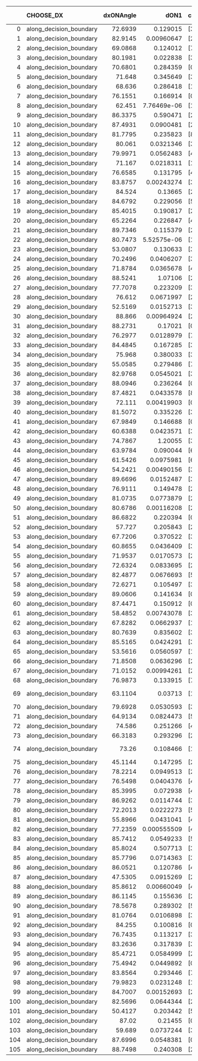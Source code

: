|     | CHOOSE_DX               |   dxONAngle |        dON1 | cIDON1   |   dON_patch_1 |   nTON |         dON |   dxOFFAngle |       dOFF1 | cIDOFF1   |   dOFF_patch_1 |   nTOFF |        dOFF | SUCCESS   |   nExp |   dual_point_id |   subpoint_time_seconds |   total_execution_time |       logp |        dOFF/dON | Vote dOFF>dON   |
|----:|:------------------------|------------:|------------:|:---------|--------------:|-------:|------------:|-------------:|------------:|:----------|---------------:|--------:|------------:|:----------|-------:|----------------:|------------------------:|-----------------------:|-----------:|----------------:|:----------------|
|   0 | along_decision_boundary |     72.6939 | 0.129015    | [3 7]    |   0.129015    |      1 | 0.129015    |      69.5386 | 0.115976    | [3 7]     |    0.115976    |       1 | 0.115976    | False     |      1 |               1 |                2.4029   |                2.77199 |  0         |     0.898935    | False           |
|   1 | along_decision_boundary |     82.9145 | 0.00960647  | [2 5]    |   0.00960647  |      1 | 0.00960647  |      87.7384 | 0.0311972   | [2 5]     |    0.0311972   |       1 | 0.0311972   | True      |      2 |               2 |                1.70123  |                4.48127 | -0.5       |     3.24752     | True            |
|   2 | along_decision_boundary |     69.0868 | 0.124012    | [7 9]    |   0.124012    |      1 | 0.124012    |      71.5278 | 0.16432     | [7 9]     |    0.16432     |       1 | 0.16432     | True      |      3 |               3 |                3.26087  |                7.75015 | -0         |     1.32503     | True            |
|   3 | along_decision_boundary |     80.1981 | 0.022838    | [3 6]    |   0.022838    |      1 | 0.022838    |      83.3014 | 0.0977308   | [3 6]     |    0.0977308   |       1 | 0.0977308   | True      |      4 |               5 |                1.46272  |                9.26493 | -0.166667  |     4.27931     | True            |
|   4 | along_decision_boundary |     70.6801 | 0.284359    | [0 7]    |   0.284359    |      1 | 0.284359    |      75.0024 | 0.06682     | [1 7]     |    0.06682     |       1 | 0.06682     | False     |      5 |              11 |                1.7721   |               15.2276  | -0.5       |     0.234985    | False           |
|   5 | along_decision_boundary |     71.648  | 0.345649    | [3 9]    |   0.345649    |      1 | 0.345649    |      59.5381 | 0.111625    | [3 9]     |    0.111625    |       1 | 0.111625    | False     |      6 |              13 |                3.79042  |               19.0607  | -0.1       |     0.322943    | False           |
|   6 | along_decision_boundary |     68.636  | 0.286418    | [1 8]    |   0.286418    |      1 | 0.286418    |      69.7542 | 0.0799387   | [1 8]     |    0.0799387   |       1 | 0.0799387   | False     |      7 |              19 |                2.85864  |               29.5947  | -0         |     0.279098    | False           |
|   7 | along_decision_boundary |     76.1551 | 0.166914    | [0 8]    |   0.166914    |      1 | 0.166914    |      81.3176 | 0.0461854   | [1 8]     |    0.0461854   |       1 | 0.0461854   | False     |      8 |              21 |                2.54027  |               34.6027  | -0.0714286 |     0.276702    | False           |
|   8 | along_decision_boundary |     62.451  | 7.76469e-06 | [1 2]    |   7.76469e-06 |      1 | 7.76469e-06 |      80.9026 | 0.0867157   | [0 2]     |    0.0867157   |       1 | 0.0867157   | True      |      9 |              23 |                1.37847  |               37.6338  | -0.25      | 11168           | True            |
|   9 | along_decision_boundary |     86.3375 | 0.590471    | [2 7]    |   0.590471    |      1 | 0.590471    |      75.3816 | 0.295434    | [2 7]     |    0.295434    |       1 | 0.295434    | False     |     10 |              25 |                4.54135  |               45.4109  | -0.0555556 |     0.500336    | False           |
|  10 | along_decision_boundary |     87.4931 | 0.0900481   | [2 5]    |   0.0900481   |      1 | 0.0900481   |      83.4585 | 0.0986788   | [2 5]     |    0.0986788   |       1 | 0.0986788   | True      |     11 |              27 |                3.23793  |               52.1154  | -0.2       |     1.09585     | True            |
|  11 | along_decision_boundary |     81.7795 | 0.235823    | [8 9]    |   0.235823    |      1 | 0.235823    |      67.86   | 0.0143552   | [8 9]     |    0.0143552   |       1 | 0.0143552   | False     |     12 |              28 |                4.0792   |               56.2036  | -0.0454545 |     0.0608729   | False           |
|  12 | along_decision_boundary |     80.061  | 0.0321346   | [3 5]    |   0.0321346   |      1 | 0.0321346   |      72.4193 | 0.268634    | [3 5]     |    0.268634    |       1 | 0.268634    | True      |     13 |              29 |                2.87074  |               59.0844  | -0.166667  |     8.35963     | True            |
|  13 | along_decision_boundary |     79.9971 | 0.0562483   | [4 8]    |   0.0562483   |      1 | 0.0562483   |      84.1022 | 0.161115    | [4 8]     |    0.161115    |       1 | 0.161115    | True      |     14 |              30 |                2.21435  |               61.3038  | -0.0384615 |     2.86436     | True            |
|  14 | along_decision_boundary |     71.167  | 0.0218311   | [1 9]    |   0.0218311   |      1 | 0.0218311   |      76.8482 | 0.508495    | [0 9]     |    0.508495    |       1 | 0.508495    | True      |     15 |              32 |                2.61093  |               63.9648  | -0         |    23.2922      | True            |
|  15 | along_decision_boundary |     76.6585 | 0.131795    | [4 8]    |   0.131795    |      1 | 0.131795    |      83.4058 | 0.565059    | [4 8]     |    0.565059    |       1 | 0.565059    | True      |     16 |              34 |                5.23797  |               71.5881  | -0.0333333 |     4.28739     | True            |
|  16 | along_decision_boundary |     83.8757 | 0.00243274  | [3 6]    |   0.00243274  |      1 | 0.00243274  |      85.4632 | 0.0621852   | [3 6]     |    0.0621852   |       1 | 0.0621852   | True      |     17 |              35 |                2.68347  |               74.2766  | -0.125     |    25.5618      | True            |
|  17 | along_decision_boundary |     84.524  | 0.13665     | [2 8]    |   0.13665     |      1 | 0.13665     |      74.1953 | 0.0790721   | [2 8]     |    0.0790721   |       1 | 0.0790721   | False     |     18 |              37 |                1.75795  |               80.6527  | -0.264706  |     0.578645    | False           |
|  18 | along_decision_boundary |     84.6792 | 0.229056    | [5 6]    |   0.229056    |      1 | 0.229056    |      76.0417 | 0.158201    | [5 6]     |    0.158201    |       1 | 0.158201    | False     |     19 |              39 |                3.01964  |               85.2943  | -0.111111  |     0.690666    | False           |
|  19 | along_decision_boundary |     85.4015 | 0.190817    | [2 4]    |   0.190817    |      1 | 0.190817    |      83.1316 | 0.0123262   | [2 4]     |    0.0123262   |       1 | 0.0123262   | False     |     20 |              41 |                2.03968  |               89.6235  | -0.0263158 |     0.0645972   | False           |
|  20 | along_decision_boundary |     65.2264 | 0.226847    | [4 7]    |   0.226847    |      1 | 0.226847    |      52.9118 | 0.291102    | [4 7]     |    0.291102    |       1 | 0.291102    | True      |     21 |              42 |                2.60845  |               92.241   | -0         |     1.28326     | True            |
|  21 | along_decision_boundary |     89.7346 | 0.115379    | [2 7]    |   0.115379    |      1 | 0.115379    |      73.9839 | 0.0650264   | [2 7]     |    0.0650264   |       1 | 0.0650264   | False     |     22 |              49 |                2.21844  |              102.823   | -0.0238095 |     0.563589    | False           |
|  22 | along_decision_boundary |     80.7473 | 5.52575e-06 | [1 4]    |   5.52575e-06 |      1 | 5.52575e-06 |      74.8722 | 0.263884    | [0 4]     |    0.263884    |       1 | 0.263884    | True      |     23 |              50 |                2.78425  |              105.616   | -0         | 47755.3         | True            |
|  23 | along_decision_boundary |     53.0807 | 0.130633    | [3 7]    |   0.130633    |      1 | 0.130633    |      68.3163 | 0.24968     | [3 7]     |    0.24968     |       1 | 0.24968     | True      |     24 |              51 |                6.11226  |              111.737   | -0.0217391 |     1.91131     | True            |
|  24 | along_decision_boundary |     70.2496 | 0.0406207   | [3 7]    |   0.0406207   |      1 | 0.0406207   |      83.5872 | 0.0444914   | [3 7]     |    0.0444914   |       1 | 0.0444914   | True      |     25 |              56 |                2.43825  |              114.353   | -0.0833333 |     1.09529     | True            |
|  25 | along_decision_boundary |     71.8784 | 0.0365678   | [4 8]    |   0.0365678   |      1 | 0.0365678   |      65.5342 | 0.0761313   | [4 8]     |    0.0761313   |       1 | 0.0761313   | True      |     26 |              58 |                1.88775  |              116.295   | -0.18      |     2.08192     | True            |
|  26 | along_decision_boundary |     88.5241 | 1.07106     | [2 3]    |   1.07106     |      1 | 1.07106     |      59.1947 | 0.0459484   | [2 3]     |    0.0459484   |       1 | 0.0459484   | False     |     27 |              59 |                3.64626  |              119.952   | -0.307692  |     0.0429      | False           |
|  27 | along_decision_boundary |     77.7078 | 0.223209    | [3 9]    |   0.223209    |      1 | 0.223209    |      71.2326 | 0.0256466   | [3 9]     |    0.0256466   |       1 | 0.0256466   | False     |     28 |              60 |                3.81969  |              123.781   | -0.166667  |     0.1149      | False           |
|  28 | along_decision_boundary |     76.612  | 0.0671997   | [2 6]    |   0.0671997   |      1 | 0.0671997   |      70.7684 | 0.156228    | [2 6]     |    0.156228    |       1 | 0.156228    | True      |     29 |              61 |                2.5728   |              126.361   | -0.0714286 |     2.32483     | True            |
|  29 | along_decision_boundary |     52.5169 | 0.0152713   | [3 5]    |   0.0152713   |      1 | 0.0152713   |      52.8812 | 0.00812519  | [3 5]     |    0.00812519  |       1 | 0.00812519  | False     |     30 |              65 |                1.14915  |              131.332   | -0.155172  |     0.532055    | False           |
|  30 | along_decision_boundary |     88.866  | 0.00964924  | [2 5]    |   0.00964924  |      1 | 0.00964924  |      84.8116 | 0.020507    | [2 5]     |    0.020507    |       1 | 0.020507    | True      |     31 |              67 |                1.35216  |              132.75    | -0.0666667 |     2.12524     | True            |
|  31 | along_decision_boundary |     88.2731 | 0.17021     | [0 9]    |   0.17021     |      1 | 0.17021     |      86.033  | 0.00219472  | [1 9]     |    0.00219472  |       1 | 0.00219472  | False     |     32 |              69 |                1.2195   |              137.962   | -0.145161  |     0.0128942   | False           |
|  32 | along_decision_boundary |     76.2977 | 0.0128979   | [7 9]    |   0.0128979   |      1 | 0.0128979   |      78.1507 | 0.0137454   | [7 9]     |    0.0137454   |       1 | 0.0137454   | True      |     33 |              70 |                1.35389  |              139.321   | -0.0625    |     1.06571     | True            |
|  33 | along_decision_boundary |     84.4845 | 0.167285    | [3 5]    |   0.167285    |      1 | 0.167285    |      79.3889 | 0.273649    | [3 5]     |    0.273649    |       1 | 0.273649    | True      |     34 |              71 |                2.65465  |              141.983   | -0.136364  |     1.63582     | True            |
|  34 | along_decision_boundary |     75.968  | 0.380033    | [3 5]    |   0.380033    |      1 | 0.380033    |      82.7034 | 0.245882    | [3 5]     |    0.245882    |       1 | 0.245882    | False     |     35 |              73 |                2.74907  |              144.771   | -0.235294  |     0.647001    | False           |
|  35 | along_decision_boundary |     55.0585 | 0.279486    | [7 9]    |   0.279486    |      1 | 0.279486    |      61.8243 | 0.00249985  | [7 9]     |    0.00249985  |       1 | 0.00249985  | False     |     36 |              78 |                1.42553  |              146.41    | -0.128571  |     0.00894447  | False           |
|  36 | along_decision_boundary |     82.9768 | 0.0545021   | [3 5]    |   0.0545021   |      1 | 0.0545021   |      70.889  | 0.11983     | [3 5]     |    0.11983     |       1 | 0.11983     | True      |     37 |              80 |                2.9092   |              149.389   | -0.0555556 |     2.19863     | True            |
|  37 | along_decision_boundary |     88.0946 | 0.236264    | [0 1]    |   0.236264    |      1 | 0.236264    |      70.6006 | 0.118271    | [0 1]     |    0.118271    |       1 | 0.118271    | False     |     38 |              81 |                2.97322  |              152.37    | -0.121622  |     0.500588    | False           |
|  38 | along_decision_boundary |     87.4821 | 0.0433578   | [8 9]    |   0.0433578   |      1 | 0.0433578   |      85.3688 | 0.120578    | [8 9]     |    0.120578    |       1 | 0.120578    | True      |     39 |              82 |                2.66331  |              155.043   | -0.0526316 |     2.78101     | True            |
|  39 | along_decision_boundary |     72.111  | 0.00419903  | [0 1]    |   0.00419903  |      1 | 0.00419903  |      62.5519 | 0.290656    | [0 1]     |    0.290656    |       1 | 0.290656    | True      |     40 |              83 |                3.23829  |              158.293   | -0.115385  |    69.2198      | True            |
|  40 | along_decision_boundary |     81.5072 | 0.335226    | [3 5]    |   0.335226    |      1 | 0.335226    |      68.2366 | 0.0128787   | [3 5]     |    0.0128787   |       1 | 0.0128787   | False     |     41 |              84 |                3.16278  |              161.466   | -0.2       |     0.0384181   | False           |
|  41 | along_decision_boundary |     67.9849 | 0.146688    | [0 1]    |   0.146688    |      1 | 0.146688    |      71.2877 | 0.930481    | [0 1]     |    0.930481    |       1 | 0.930481    | True      |     42 |              87 |                2.67813  |              164.249   | -0.109756  |     6.34328     | True            |
|  42 | along_decision_boundary |     60.6388 | 0.0423571   | [3 5]    |   0.0423571   |      1 | 0.0423571   |      57.9264 | 0.215387    | [3 5]     |    0.215387    |       1 | 0.215387    | True      |     43 |              91 |                2.07016  |              170.089   | -0.190476  |     5.08503     | True            |
|  43 | along_decision_boundary |     74.7867 | 1.20055     | [3 5]    |   1.20055     |      1 | 1.20055     |      66.5292 | 0.488857    | [3 5]     |    0.488857    |       1 | 0.488857    | False     |     44 |              94 |                8.27272  |              178.479   | -0.290698  |     0.407193    | False           |
|  44 | along_decision_boundary |     63.9784 | 0.090044    | [6 7]    |   0.090044    |      1 | 0.090044    |      74.5818 | 0.0339643   | [6 7]     |    0.0339643   |       1 | 0.0339643   | False     |     45 |             103 |                1.63647  |              184.678   | -0.181818  |     0.377196    | False           |
|  45 | along_decision_boundary |     61.5426 | 0.0975981   | [6 7]    |   0.0975981   |      1 | 0.0975981   |      72.7841 | 0.0567012   | [6 7]     |    0.0567012   |       1 | 0.0567012   | False     |     46 |             104 |                2.11622  |              186.8     | -0.1       |     0.580966    | False           |
|  46 | along_decision_boundary |     54.2421 | 0.00490156  | [3 5]    |   0.00490156  |      1 | 0.00490156  |      59.5515 | 0.0369159   | [3 5]     |    0.0369159   |       1 | 0.0369159   | True      |     47 |             105 |                1.51652  |              188.322   | -0.0434783 |     7.53147     | True            |
|  47 | along_decision_boundary |     89.6696 | 0.0152487   | [3 7]    |   0.0152487   |      1 | 0.0152487   |      78.4564 | 0.204544    | [3 7]     |    0.204544    |       1 | 0.204544    | True      |     48 |             108 |                1.84391  |              190.293   | -0.0957447 |    13.4139      | True            |
|  48 | along_decision_boundary |     76.9111 | 0.149478    | [2 4]    |   0.149478    |      1 | 0.149478    |      84.7108 | 0.270663    | [2 4]     |    0.270663    |       1 | 0.270663    | True      |     49 |             109 |                2.14097  |              192.439   | -0.166667  |     1.81072     | True            |
|  49 | along_decision_boundary |     81.0735 | 0.0773879   | [2 4]    |   0.0773879   |      1 | 0.0773879   |      86.3649 | 0.462899    | [2 4]     |    0.462899    |       1 | 0.462899    | True      |     50 |             110 |                2.20642  |              194.654   | -0.255102  |     5.98154     | True            |
|  50 | along_decision_boundary |     80.6786 | 0.00116208  | [2 4]    |   0.00116208  |      1 | 0.00116208  |      68.3835 | 0.637944    | [2 4]     |    0.637944    |       1 | 0.637944    | True      |     51 |             111 |                1.86294  |              196.524   | -0.36      |   548.968       | True            |
|  51 | along_decision_boundary |     86.6822 | 0.220394    | [0 7]    |   0.220394    |      1 | 0.220394    |      87.0946 | 0.0683282   | [1 7]     |    0.0683282   |       1 | 0.0683282   | False     |     52 |             118 |                2.52058  |              208.405   | -0.480392  |     0.310028    | False           |
|  52 | along_decision_boundary |     57.727  | 0.205843    | [2 7]    |   0.205843    |      1 | 0.205843    |      75.6988 | 0.275691    | [2 7]     |    0.275691    |       1 | 0.275691    | True      |     53 |             119 |                4.00121  |              212.414   | -0.346154  |     1.33933     | True            |
|  53 | along_decision_boundary |     67.7206 | 0.370522    | [3 5]    |   0.370522    |      1 | 0.370522    |      70.5781 | 0.0337513   | [3 5]     |    0.0337513   |       1 | 0.0337513   | False     |     54 |             121 |                4.996    |              217.476   | -0.462264  |     0.0910911   | False           |
|  54 | along_decision_boundary |     60.8655 | 0.0436409   | [3 9]    |   0.0436409   |      1 | 0.0436409   |      62.4357 | 0.235538    | [3 9]     |    0.235538    |       1 | 0.235538    | True      |     55 |             124 |                1.22411  |              221.814   | -0.333333  |     5.39719     | True            |
|  55 | along_decision_boundary |     71.9537 | 0.0170573   | [2 7]    |   0.0170573   |      1 | 0.0170573   |      89.3228 | 0.166828    | [2 7]     |    0.166828    |       1 | 0.166828    | True      |     56 |             126 |                1.12249  |              223.007   | -0.445455  |     9.78041     | True            |
|  56 | along_decision_boundary |     72.6324 | 0.0833695   | [2 4]    |   0.0833695   |      1 | 0.0833695   |      81.0851 | 0.0652439   | [2 4]     |    0.0652439   |       1 | 0.0652439   | False     |     57 |             128 |                1.78034  |              224.844   | -0.571429  |     0.782586    | False           |
|  57 | along_decision_boundary |     82.4877 | 0.0676693   | [5 7]    |   0.0676693   |      1 | 0.0676693   |      86.7187 | 0.13363     | [5 7]     |    0.13363     |       1 | 0.13363     | True      |     58 |             130 |                2.76631  |              232.255   | -0.429825  |     1.97475     | True            |
|  58 | along_decision_boundary |     72.6271 | 0.105497    | [3 7]    |   0.105497    |      1 | 0.105497    |      86.3384 | 0.3436      | [3 7]     |    0.3436      |       1 | 0.3436      | True      |     59 |             132 |                3.74539  |              238.963   | -0.551724  |     3.25696     | True            |
|  59 | along_decision_boundary |     89.0606 | 0.141634    | [0 9]    |   0.141634    |      1 | 0.141634    |      66.1575 | 0.00481341  | [1 9]     |    0.00481341  |       1 | 0.00481341  | False     |     60 |             133 |                3.29543  |              242.268   | -0.686441  |     0.0339848   | False           |
|  60 | along_decision_boundary |     87.4471 | 0.150912    | [0 1]    |   0.150912    |      1 | 0.150912    |      70.7993 | 0.332913    | [0 1]     |    0.332913    |       1 | 0.332913    | True      |     61 |             135 |                5.07706  |              249.151   | -0.533333  |     2.20602     | True            |
|  61 | along_decision_boundary |     58.4852 | 0.00743078  | [3 5]    |   0.00743078  |      1 | 0.00743078  |      54.3721 | 0.00903301  | [3 5]     |    0.00903301  |       1 | 0.00903301  | True      |     62 |             136 |                1.17538  |              250.336   | -0.663934  |     1.21562     | True            |
|  62 | along_decision_boundary |     67.8282 | 0.0662937   | [1 7]    |   0.0662937   |      1 | 0.0662937   |      62.9092 | 0.0103955   | [0 7]     |    0.0103955   |       1 | 0.0103955   | False     |     63 |             137 |                1.78382  |              252.127   | -0.806452  |     0.15681     | False           |
|  63 | along_decision_boundary |     80.7639 | 0.835602    | [3 6]    |   0.835602    |      1 | 0.835602    |      59.1838 | 0.0342709   | [3 6]     |    0.0342709   |       1 | 0.0342709   | False     |     64 |             138 |                6.30872  |              258.444   | -0.642857  |     0.0410134   | False           |
|  64 | along_decision_boundary |     85.5165 | 0.0424291   | [3 5]    |   0.0424291   |      1 | 0.0424291   |      85.2248 | 0.164901    | [3 5]     |    0.164901    |       1 | 0.164901    | True      |     65 |             140 |                1.71706  |              260.198   | -0.5       |     3.88651     | True            |
|  65 | along_decision_boundary |     53.5616 | 0.0560597   | [1 9]    |   0.0560597   |      1 | 0.0560597   |      88.9144 | 0.272181    | [0 9]     |    0.272181    |       1 | 0.272181    | True      |     66 |             144 |                3.08076  |              270.094   | -0.623077  |     4.85521     | True            |
|  66 | along_decision_boundary |     71.8508 | 0.0636296   | [2 4]    |   0.0636296   |      1 | 0.0636296   |      64.2617 | 0.00745076  | [2 4]     |    0.00745076  |       1 | 0.00745076  | False     |     67 |             145 |                2.13247  |              272.232   | -0.757576  |     0.117096    | False           |
|  67 | along_decision_boundary |     71.0152 | 0.00994261  | [2 7]    |   0.00994261  |      1 | 0.00994261  |      80.8675 | 0.0203198   | [2 7]     |    0.0203198   |       1 | 0.0203198   | True      |     68 |             146 |                1.26111  |              273.498   | -0.604478  |     2.04371     | True            |
|  68 | along_decision_boundary |     76.9873 | 0.133915    | [7 8]    |   0.133915    |      1 | 0.133915    |      82.9621 | 0.314344    | [7 8]     |    0.314344    |       1 | 0.314344    | True      |     69 |             148 |                4.39503  |              283.665   | -0.735294  |     2.34734     | True            |
|  69 | along_decision_boundary |     63.1104 | 0.03713     | [1 8]    |   0.03713     |      1 | 0.03713     |      80.7313 | 4.33723e-06 | [0 8]     |    4.33723e-06 |       1 | 4.33723e-06 | False     |     70 |             152 |                1.20045  |              289.825   | -0.876812  |     0.000116812 | False           |
|  70 | along_decision_boundary |     79.6928 | 0.0530593   | [3 8]    |   0.0530593   |      1 | 0.0530593   |      84.9058 | 0.21412     | [3 8]     |    0.21412     |       1 | 0.21412     | True      |     71 |             153 |                3.33388  |              293.165   | -0.714286  |     4.03547     | True            |
|  71 | along_decision_boundary |     64.9134 | 0.0824473   | [5 7]    |   0.0824473   |      1 | 0.0824473   |      76.6375 | 0.0424343   | [5 7]     |    0.0424343   |       1 | 0.0424343   | False     |     72 |             156 |                2.12696  |              299.173   | -0.852113  |     0.514684    | False           |
|  72 | along_decision_boundary |     74.586  | 0.251266    | [4 7]    |   0.251266    |      1 | 0.251266    |      76.3323 | 0.0846727   | [4 7]     |    0.0846727   |       1 | 0.0846727   | False     |     73 |             157 |                3.72365  |              302.903   | -0.694444  |     0.336985    | False           |
|  73 | along_decision_boundary |     66.3183 | 0.293296    | [2 7]    |   0.293296    |      1 | 0.293296    |      56.5777 | 0.314555    | [2 7]     |    0.314555    |       1 | 0.314555    | True      |     74 |             159 |                3.76092  |              306.712   | -0.554795  |     1.07248     | True            |
|  74 | along_decision_boundary |     73.26   | 0.108466    | [1 8]    |   0.108466    |      1 | 0.108466    |      74.02   | 5.64335e-06 | [1 8]     |    5.64335e-06 |       1 | 5.64335e-06 | False     |     75 |             162 |                1.32812  |              308.138   | -0.675676  |     5.20285e-05 | False           |
|  75 | along_decision_boundary |     45.1144 | 0.147295    | [2 8]    |   0.147295    |      1 | 0.147295    |      53.7708 | 0.0869385   | [2 8]     |    0.0869385   |       1 | 0.0869385   | False     |     76 |             164 |                2.23628  |              310.415   | -0.54      |     0.590234    | False           |
|  76 | along_decision_boundary |     78.2214 | 0.0949513   | [2 4]    |   0.0949513   |      1 | 0.0949513   |      81.9566 | 0.0995015   | [2 4]     |    0.0995015   |       1 | 0.0995015   | True      |     77 |             165 |                2.35155  |              312.775   | -0.421053  |     1.04792     | True            |
|  77 | along_decision_boundary |     76.5498 | 0.0404376   | [4 5]    |   0.0404376   |      1 | 0.0404376   |      72.7265 | 0.0510461   | [4 5]     |    0.0510461   |       1 | 0.0510461   | True      |     78 |             166 |                1.38217  |              314.163   | -0.525974  |     1.26234     | True            |
|  78 | along_decision_boundary |     85.3995 | 0.072938    | [4 5]    |   0.072938    |      1 | 0.072938    |      81.4648 | 0.0542434   | [4 5]     |    0.0542434   |       1 | 0.0542434   | False     |     79 |             167 |                1.58006  |              315.748   | -0.641026  |     0.743693    | False           |
|  79 | along_decision_boundary |     86.9262 | 0.0114744   | [3 9]    |   0.0114744   |      1 | 0.0114744   |      80.6108 | 0.11295     | [3 9]     |    0.11295     |       1 | 0.11295     | True      |     80 |             169 |                1.47789  |              322.183   | -0.512658  |     9.84366     | True            |
|  80 | along_decision_boundary |     72.2013 | 0.0222273   | [5 9]    |   0.0222273   |      1 | 0.0222273   |      68.9308 | 0.0861811   | [5 9]     |    0.0861811   |       1 | 0.0861811   | True      |     81 |             171 |                3.21128  |              327.286   | -0.625     |     3.87726     | True            |
|  81 | along_decision_boundary |     55.8966 | 0.0431041   | [4 5]    |   0.0431041   |      1 | 0.0431041   |      49.8577 | 0.0445063   | [4 5]     |    0.0445063   |       1 | 0.0445063   | True      |     82 |             173 |                1.94341  |              331.154   | -0.746914  |     1.03253     | True            |
|  82 | along_decision_boundary |     77.2359 | 0.000555509 | [4 8]    |   0.000555509 |      1 | 0.000555509 |      72.0873 | 0.0116331   | [4 8]     |    0.0116331   |       1 | 0.0116331   | True      |     83 |             177 |                0.964651 |              335.103   | -0.878049  |    20.9413      | True            |
|  83 | along_decision_boundary |     85.7412 | 0.0549233   | [5 7]    |   0.0549233   |      1 | 0.0549233   |      71.8205 | 0.327087    | [5 7]     |    0.327087    |       1 | 0.327087    | True      |     84 |             178 |                2.7084   |              337.819   | -1.01807   |     5.95535     | True            |
|  84 | along_decision_boundary |     85.8024 | 0.507713    | [3 5]    |   0.507713    |      1 | 0.507713    |      69.2761 | 0.00970988  | [3 5]     |    0.00970988  |       1 | 0.00970988  | False     |     85 |             181 |                3.349    |              341.298   | -1.16667   |     0.0191247   | False           |
|  85 | along_decision_boundary |     85.7796 | 0.0714363   | [3 5]    |   0.0714363   |      1 | 0.0714363   |      88.0796 | 0.32514     | [3 5]     |    0.32514     |       1 | 0.32514     | True      |     86 |             183 |                3.17445  |              348.531   | -0.994118  |     4.55147     | True            |
|  86 | along_decision_boundary |     86.0521 | 0.120786    | [4 7]    |   0.120786    |      1 | 0.120786    |      83.5342 | 0.380657    | [4 7]     |    0.380657    |       1 | 0.380657    | True      |     87 |             185 |                2.73182  |              351.33    | -1.13953   |     3.15151     | True            |
|  87 | along_decision_boundary |     47.5305 | 0.0915269   | [2 4]    |   0.0915269   |      1 | 0.0915269   |      61.6335 | 0.0570281   | [2 4]     |    0.0570281   |       1 | 0.0570281   | False     |     88 |             186 |                1.49113  |              352.829   | -1.2931    |     0.623075    | False           |
|  88 | along_decision_boundary |     85.8612 | 0.00660049  | [4 8]    |   0.00660049  |      1 | 0.00660049  |      89.1912 | 0.0501019   | [4 8]     |    0.0501019   |       1 | 0.0501019   | True      |     89 |             187 |                1.00314  |              353.84    | -1.11364   |     7.59063     | True            |
|  89 | along_decision_boundary |     86.1145 | 0.155636    | [2 3]    |   0.155636    |      1 | 0.155636    |      74.7294 | 0.467778    | [2 3]     |    0.467778    |       1 | 0.467778    | True      |     90 |             189 |                4.17196  |              358.075   | -1.26404   |     3.00558     | True            |
|  90 | along_decision_boundary |     78.5678 | 0.289302    | [5 7]    |   0.289302    |      1 | 0.289302    |      68.5974 | 0.0636693   | [5 7]     |    0.0636693   |       1 | 0.0636693   | False     |     91 |             190 |                4.58926  |              362.672   | -1.42222   |     0.220079    | False           |
|  91 | along_decision_boundary |     81.0764 | 0.0106898   | [3 6]    |   0.0106898   |      1 | 0.0106898   |      82.0656 | 0.0770885   | [3 6]     |    0.0770885   |       1 | 0.0770885   | True      |     92 |             194 |                0.988343 |              373.803   | -1.23626   |     7.21138     | True            |
|  92 | along_decision_boundary |     84.255  | 0.100816    | [0 8]    |   0.100816    |      1 | 0.100816    |      65.0127 | 0.288719    | [1 8]     |    0.288719    |       1 | 0.288719    | True      |     93 |             195 |                3.16981  |              376.981   | -1.3913    |     2.86383     | True            |
|  93 | along_decision_boundary |     76.7435 | 0.113217    | [3 5]    |   0.113217    |      1 | 0.113217    |      87.8031 | 0.0490319   | [3 5]     |    0.0490319   |       1 | 0.0490319   | False     |     94 |             196 |                2.21672  |              379.207   | -1.55376   |     0.433079    | False           |
|  94 | along_decision_boundary |     83.2636 | 0.317839    | [3 5]    |   0.317839    |      1 | 0.317839    |      81.0168 | 0.116038    | [3 5]     |    0.116038    |       1 | 0.116038    | False     |     95 |             198 |                4.46184  |              383.709   | -1.3617    |     0.365085    | False           |
|  95 | along_decision_boundary |     85.4721 | 0.0584999   | [2 7]    |   0.0584999   |      1 | 0.0584999   |      85.6142 | 0.0154897   | [2 7]     |    0.0154897   |       1 | 0.0154897   | False     |     96 |             199 |                1.80869  |              385.524   | -1.18421   |     0.264782    | False           |
|  96 | along_decision_boundary |     75.4942 | 0.0449892   | [0 1]    |   0.0449892   |      1 | 0.0449892   |      79.95   | 0.0537716   | [0 1]     |    0.0537716   |       1 | 0.0537716   | True      |     97 |             201 |                1.31562  |              394.341   | -1.02083   |     1.19521     | True            |
|  97 | along_decision_boundary |     83.8564 | 0.293446    | [7 9]    |   0.293446    |      1 | 0.293446    |      85.9295 | 0.154749    | [7 9]     |    0.154749    |       1 | 0.154749    | False     |     98 |             202 |                2.46025  |              396.806   | -1.15979   |     0.527351    | False           |
|  98 | along_decision_boundary |     79.9823 | 0.0231248   | [1 8]    |   0.0231248   |      1 | 0.0231248   |      78.1966 | 0.0308194   | [0 8]     |    0.0308194   |       1 | 0.0308194   | True      |     99 |             203 |                1.17516  |              397.989   | -1         |     1.33274     | True            |
|  99 | along_decision_boundary |     84.7007 | 0.00152693  | [2 7]    |   0.00152693  |      1 | 0.00152693  |      86.0172 | 0.280042    | [2 7]     |    0.280042    |       1 | 0.280042    | True      |    100 |             209 |                2.16844  |              407.191   | -1.13636   |   183.402       | True            |
| 100 | along_decision_boundary |     82.5696 | 0.0644344   | [2 5]    |   0.0644344   |      1 | 0.0644344   |      78.7676 | 0.0543977   | [2 5]     |    0.0543977   |       1 | 0.0543977   | False     |    101 |             212 |                2.1698   |              409.444   | -1.28      |     0.844234    | False           |
| 101 | along_decision_boundary |     50.4127 | 0.203442    | [5 6]    |   0.203442    |      1 | 0.203442    |      58.564  | 0.0132844   | [5 6]     |    0.0132844   |       1 | 0.0132844   | False     |    102 |             213 |                3.47055  |              412.92    | -1.11386   |     0.0652981   | False           |
| 102 | along_decision_boundary |     87.02   | 0.21455     | [0 1]    |   0.21455     |      1 | 0.21455     |      77.765  | 0.00240666  | [0 1]     |    0.00240666  |       1 | 0.00240666  | False     |    103 |             219 |                1.88585  |              420.122   | -0.960784  |     0.0112172   | False           |
| 103 | along_decision_boundary |     59.689  | 0.0737244   | [3 6]    |   0.0737244   |      1 | 0.0737244   |      65.1635 | 0.02662     | [3 6]     |    0.02662     |       1 | 0.02662     | False     |    104 |             221 |                1.68171  |              421.884   | -0.820388  |     0.361074    | False           |
| 104 | along_decision_boundary |     87.6996 | 0.0548381   | [0 2]    |   0.0548381   |      1 | 0.0548381   |      89.9374 | 0.478032    | [0 2]     |    0.478032    |       1 | 0.478032    | True      |    105 |             222 |                1.89227  |              423.786   | -0.692308  |     8.71715     | True            |
| 105 | along_decision_boundary |     88.7498 | 0.240308    | [2 3]    |   0.240308    |      1 | 0.240308    |      72.5971 | 0.0014789   | [2 3]     |    0.0014789   |       1 | 0.0014789   | False     |    106 |             225 |                1.62348  |              429.451   | -0.804762  |     0.00615421  | False           |